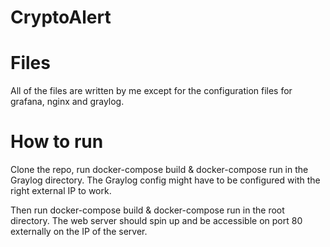 # CryptoAlert
# Files
All of the files are written by me except for the configuration files for grafana, nginx and graylog.

# How to run
Clone the repo, run docker-compose build & docker-compose run in the Graylog directory. The Graylog config might have to be configured with the right external IP to work.

Then run docker-compose build & docker-compose run in the root directory. The web server should spin up and be accessible on port 80 externally on the IP of the server.
